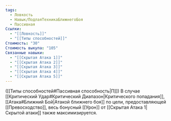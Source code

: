 ```yaml
---
tags:
  - Ловкость
  - Навык/ПодлаяТехникаБлижнегоБоя
  - Пассивная
Ссылки:
  - "[[Ловкость]]"
  - "[[Типы способностей]]"
Стоимость: "30"
Стоимость выкупа: "105"
Связанные навыки:
  - "[[Скрытая Атака 1]]"
  - "[[Скрытая Атака 2]]"
  - "[[Скрытая Атака 3]]"
  - "[[Скрытая Атака 4]]"
  - "[[Скрытая Атака 5]]"
---
```

([[Типы способностей#Пассивная способность|П]]) В случае [[Критический Удар#Критический Диапазон|Критического попадания]], [[Атака#Ближний Бой|Атакой ближнего боя]] по цели, предоставляющей [[Превосходство]], весь бонусный [[Урон]] от [[Скрытая Атака 1|Скрытой атаки]] также максимизируется. 